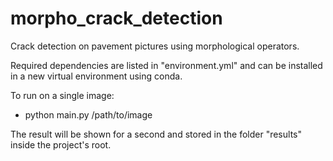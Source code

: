 # morpho_crack_detection
Crack detection on pavement pictures using morphological operators.

Required dependencies are listed in "environment.yml" and can be installed in a new virtual environment using conda.

To run on a single image:
* python main.py /path/to/image

The result will be shown for a second and stored in the folder "results" inside the project's root.